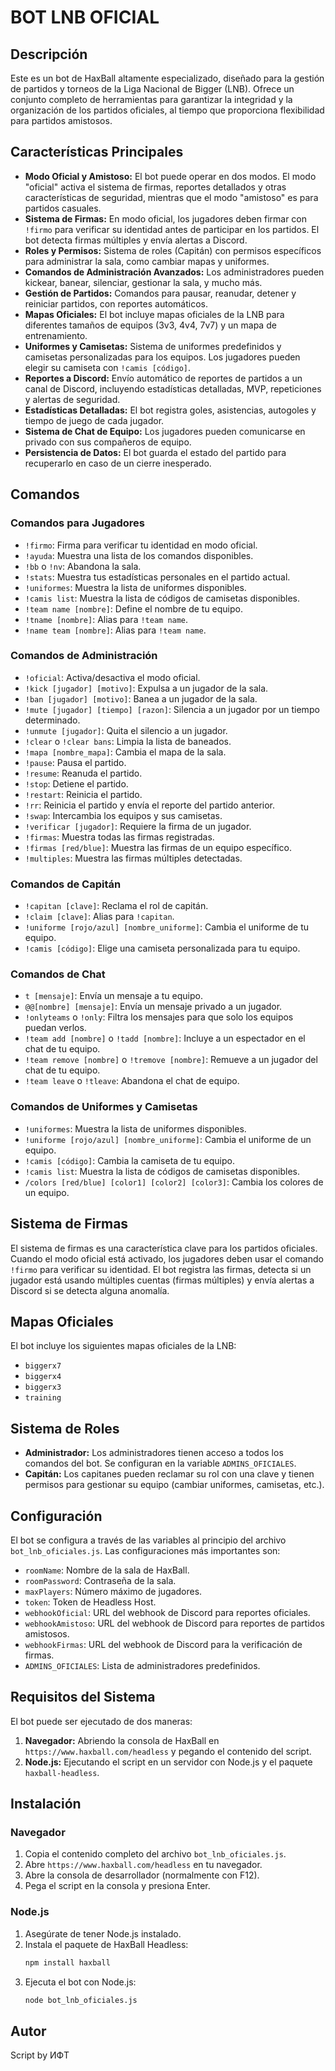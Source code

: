 # BOT LNB OFICIAL

## Descripción

Este es un bot de HaxBall altamente especializado, diseñado para la gestión de partidos y torneos de la Liga Nacional de Bigger (LNB). Ofrece un conjunto completo de herramientas para garantizar la integridad y la organización de los partidos oficiales, al tiempo que proporciona flexibilidad para partidos amistosos.

## Características Principales

- **Modo Oficial y Amistoso:** El bot puede operar en dos modos. El modo "oficial" activa el sistema de firmas, reportes detallados y otras características de seguridad, mientras que el modo "amistoso" es para partidos casuales.
- **Sistema de Firmas:** En modo oficial, los jugadores deben firmar con `!firmo` para verificar su identidad antes de participar en los partidos. El bot detecta firmas múltiples y envía alertas a Discord.
- **Roles y Permisos:** Sistema de roles (Capitán) con permisos específicos para administrar la sala, como cambiar mapas y uniformes.
- **Comandos de Administración Avanzados:** Los administradores pueden kickear, banear, silenciar, gestionar la sala, y mucho más.
- **Gestión de Partidos:** Comandos para pausar, reanudar, detener y reiniciar partidos, con reportes automáticos.
- **Mapas Oficiales:** El bot incluye mapas oficiales de la LNB para diferentes tamaños de equipos (3v3, 4v4, 7v7) y un mapa de entrenamiento.
- **Uniformes y Camisetas:** Sistema de uniformes predefinidos y camisetas personalizadas para los equipos. Los jugadores pueden elegir su camiseta con `!camis [código]`.
- **Reportes a Discord:** Envío automático de reportes de partidos a un canal de Discord, incluyendo estadísticas detalladas, MVP, repeticiones y alertas de seguridad.
- **Estadísticas Detalladas:** El bot registra goles, asistencias, autogoles y tiempo de juego de cada jugador.
- **Sistema de Chat de Equipo:** Los jugadores pueden comunicarse en privado con sus compañeros de equipo.
- **Persistencia de Datos:** El bot guarda el estado del partido para recuperarlo en caso de un cierre inesperado.

## Comandos

### Comandos para Jugadores

- `!firmo`: Firma para verificar tu identidad en modo oficial.
- `!ayuda`: Muestra una lista de los comandos disponibles.
- `!bb` o `!nv`: Abandona la sala.
- `!stats`: Muestra tus estadísticas personales en el partido actual.
- `!uniformes`: Muestra la lista de uniformes disponibles.
- `!camis list`: Muestra la lista de códigos de camisetas disponibles.
- `!team name [nombre]`: Define el nombre de tu equipo.
- `!tname [nombre]`: Alias para `!team name`.
- `!name team [nombre]`: Alias para `!team name`.

### Comandos de Administración

- `!oficial`: Activa/desactiva el modo oficial.
- `!kick [jugador] [motivo]`: Expulsa a un jugador de la sala.
- `!ban [jugador] [motivo]`: Banea a un jugador de la sala.
- `!mute [jugador] [tiempo] [razon]`: Silencia a un jugador por un tiempo determinado.
- `!unmute [jugador]`: Quita el silencio a un jugador.
- `!clear` o `!clear bans`: Limpia la lista de baneados.
- `!mapa [nombre_mapa]`: Cambia el mapa de la sala.
- `!pause`: Pausa el partido.
- `!resume`: Reanuda el partido.
- `!stop`: Detiene el partido.
- `!restart`: Reinicia el partido.
- `!rr`: Reinicia el partido y envía el reporte del partido anterior.
- `!swap`: Intercambia los equipos y sus camisetas.
- `!verificar [jugador]`: Requiere la firma de un jugador.
- `!firmas`: Muestra todas las firmas registradas.
- `!firmas [red/blue]`: Muestra las firmas de un equipo específico.
- `!multiples`: Muestra las firmas múltiples detectadas.

### Comandos de Capitán

- `!capitan [clave]`: Reclama el rol de capitán.
- `!claim [clave]`: Alias para `!capitan`.
- `!uniforme [rojo/azul] [nombre_uniforme]`: Cambia el uniforme de tu equipo.
- `!camis [código]`: Elige una camiseta personalizada para tu equipo.

### Comandos de Chat

- `t [mensaje]`: Envía un mensaje a tu equipo.
- `@@[nombre] [mensaje]`: Envía un mensaje privado a un jugador.
- `!onlyteams` o `!only`: Filtra los mensajes para que solo los equipos puedan verlos.
- `!team add [nombre]` o `!tadd [nombre]`: Incluye a un espectador en el chat de tu equipo.
- `!team remove [nombre]` o `!tremove [nombre]`: Remueve a un jugador del chat de tu equipo.
- `!team leave` o `!tleave`: Abandona el chat de equipo.

### Comandos de Uniformes y Camisetas

- `!uniformes`: Muestra la lista de uniformes disponibles.
- `!uniforme [rojo/azul] [nombre_uniforme]`: Cambia el uniforme de un equipo.
- `!camis [código]`: Cambia la camiseta de tu equipo.
- `!camis list`: Muestra la lista de códigos de camisetas disponibles.
- `/colors [red/blue] [color1] [color2] [color3]`: Cambia los colores de un equipo.

## Sistema de Firmas

El sistema de firmas es una característica clave para los partidos oficiales. Cuando el modo oficial está activado, los jugadores deben usar el comando `!firmo` para verificar su identidad. El bot registra las firmas, detecta si un jugador está usando múltiples cuentas (firmas múltiples) y envía alertas a Discord si se detecta alguna anomalía.

## Mapas Oficiales

El bot incluye los siguientes mapas oficiales de la LNB:

- `biggerx7`
- `biggerx4`
- `biggerx3`
- `training`

## Sistema de Roles

- **Administrador:** Los administradores tienen acceso a todos los comandos del bot. Se configuran en la variable `ADMINS_OFICIALES`.
- **Capitán:** Los capitanes pueden reclamar su rol con una clave y tienen permisos para gestionar su equipo (cambiar uniformes, camisetas, etc.).

## Configuración

El bot se configura a través de las variables al principio del archivo `bot_lnb_oficiales.js`. Las configuraciones más importantes son:

- `roomName`: Nombre de la sala de HaxBall.
- `roomPassword`: Contraseña de la sala.
- `maxPlayers`: Número máximo de jugadores.
- `token`: Token de Headless Host.
- `webhookOficial`: URL del webhook de Discord para reportes oficiales.
- `webhookAmistoso`: URL del webhook de Discord para reportes de partidos amistosos.
- `webhookFirmas`: URL del webhook de Discord para la verificación de firmas.
- `ADMINS_OFICIALES`: Lista de administradores predefinidos.

## Requisitos del Sistema

El bot puede ser ejecutado de dos maneras:

1.  **Navegador:** Abriendo la consola de HaxBall en `https://www.haxball.com/headless` y pegando el contenido del script.
2.  **Node.js:** Ejecutando el script en un servidor con Node.js y el paquete `haxball-headless`.

## Instalación

### Navegador

1.  Copia el contenido completo del archivo `bot_lnb_oficiales.js`.
2.  Abre `https://www.haxball.com/headless` en tu navegador.
3.  Abre la consola de desarrollador (normalmente con F12).
4.  Pega el script en la consola y presiona Enter.

### Node.js

1.  Asegúrate de tener Node.js instalado.
2.  Instala el paquete de HaxBall Headless:
    ```bash
    npm install haxball
    ```
3.  Ejecuta el bot con Node.js:
    ```bash
    node bot_lnb_oficiales.js
    ```

## Autor

Script by ИФT

